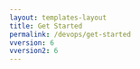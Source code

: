 ```yaml
---
layout: templates-layout
title: Get Started
permalink: /devops/get-started
vversion: 6
vversion2: 6
---
```


